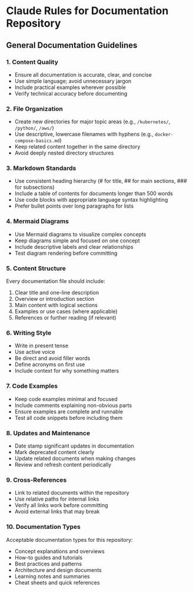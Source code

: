 # Claude Rules for Documentation Repository

## General Documentation Guidelines

### 1. Content Quality
- Ensure all documentation is accurate, clear, and concise
- Use simple language; avoid unnecessary jargon
- Include practical examples wherever possible
- Verify technical accuracy before documenting

### 2. File Organization
- Create new directories for major topic areas (e.g., `/kubernetes/`, `/python/`, `/aws/`)
- Use descriptive, lowercase filenames with hyphens (e.g., `docker-compose-basics.md`)
- Keep related content together in the same directory
- Avoid deeply nested directory structures

### 3. Markdown Standards
- Use consistent heading hierarchy (# for title, ## for main sections, ### for subsections)
- Include a table of contents for documents longer than 500 words
- Use code blocks with appropriate language syntax highlighting
- Prefer bullet points over long paragraphs for lists

### 4. Mermaid Diagrams
- Use Mermaid diagrams to visualize complex concepts
- Keep diagrams simple and focused on one concept
- Include descriptive labels and clear relationships
- Test diagram rendering before committing

### 5. Content Structure
Every documentation file should include:
1. Clear title and one-line description
2. Overview or introduction section
3. Main content with logical sections
4. Examples or use cases (where applicable)
5. References or further reading (if relevant)

### 6. Writing Style
- Write in present tense
- Use active voice
- Be direct and avoid filler words
- Define acronyms on first use
- Include context for why something matters

### 7. Code Examples
- Keep code examples minimal and focused
- Include comments explaining non-obvious parts
- Ensure examples are complete and runnable
- Test all code snippets before including them

### 8. Updates and Maintenance
- Date stamp significant updates in documentation
- Mark deprecated content clearly
- Update related documents when making changes
- Review and refresh content periodically

### 9. Cross-References
- Link to related documents within the repository
- Use relative paths for internal links
- Verify all links work before committing
- Avoid external links that may break

### 10. Documentation Types
Acceptable documentation types for this repository:
- Concept explanations and overviews
- How-to guides and tutorials
- Best practices and patterns
- Architecture and design documents
- Learning notes and summaries
- Cheat sheets and quick references